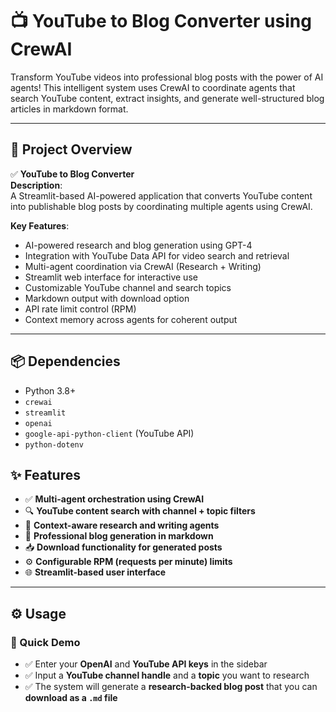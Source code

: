 # 📺 YouTube to Blog Converter using CrewAI

Transform YouTube videos into professional blog posts with the power of AI agents! This intelligent system uses CrewAI to coordinate agents that search YouTube content, extract insights, and generate well-structured blog articles in markdown format.

---

## 📁 Project Overview

✅ **YouTube to Blog Converter**  
**Description**:  
A Streamlit-based AI-powered application that converts YouTube content into publishable blog posts by coordinating multiple agents using CrewAI.

**Key Features**:
- AI-powered research and blog generation using GPT-4
- Integration with YouTube Data API for video search and retrieval
- Multi-agent coordination via CrewAI (Research + Writing)
- Streamlit web interface for interactive use
- Customizable YouTube channel and search topics
- Markdown output with download option
- API rate limit control (RPM)
- Context memory across agents for coherent output

---

## 📦 Dependencies

- Python 3.8+
- `crewai`
- `streamlit`
- `openai`
- `google-api-python-client` (YouTube API)
- `python-dotenv`

## ✨ Features

- ✅ **Multi-agent orchestration using CrewAI**
- 🔍 **YouTube content search with channel + topic filters**
- 🧠 **Context-aware research and writing agents**
- 📝 **Professional blog generation in markdown**
- 📥 **Download functionality for generated posts**
- ⚙️ **Configurable RPM (requests per minute) limits**
- 🌐 **Streamlit-based user interface**

---

## ⚙️ Usage

### 🧪 Quick Demo

- ✅ Enter your **OpenAI** and **YouTube API keys** in the sidebar
- ✅ Input a **YouTube channel handle** and a **topic** you want to research
- ✅ The system will generate a **research-backed blog post** that you can **download as a `.md` file**
